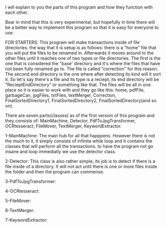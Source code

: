 I will explain to you the parts of this program and how they function with each other.

Bear in mind that this is very experimental, but hopefully in time there will be a better 
way to implement this program so that it is easy for everyone to use. 

FOR STARTERS:
  This program will make transactions inside of file directories.
  the way that it is setup is as follows:
  there is a "home" file that you will put the files to be renamed in. 
  Afterwards it moves around to the other files until it reaches 
  one of two types or file directories. The first is the one that is
  considered the "base' directory and it's where the files that have 
  not been fully renamed go to. The file is called "correction" for 
  this reason. The second end directory is the one where after detecting
  its kind will it sort it. So let's say there's a file and its type is
  a reciept, its end directory will be "RecieptEndDirectory" or something
  like that.
  The files will be all in one place so it is easier to work with and they
  go like this:
  home, pdfFile, garbageCan, jpgFiles, txtFiles, textMerger, Correction,
  FinalSortedDirectory1, FinalSortedDirectory2, FinalSortedDirectory(and so on).

There are seven parts(classes) as of the first version of this program and they consists of:
MainMachine, Detector, PdfToJpgTransformer, OCRtesseract, FileMover, TextMerger, KeywordExtractor.

1-MainMachine:
  The main hub for all that happpens. However there is not the much to it, it simply consists of
  infinite while loop and it contains the classes that will perform all the transactions.
  to have the program not go insane and loop immediatly we use the detector class.
  
2-Detector:
  This class is also rather simple, its job is to detect if there is a file inside of a 
  directory. It will not act until there is one or more files inside the 
folder and then the program can commense.
  
3-PdfToJpgTransformer:
  
4-OCRtesseract:

5-FileMover:

6-TextMerger:

7-KeywordExtractor:
